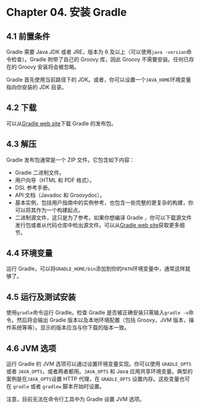 Chapter 04. 安装 Gradle
===================

## 4.1 前置条件

Gradle 需要 Java JDK 或者 JRE，版本为 6 及以上（可以使用`java -version`命令检查）。Gradle 附带了自己的 Groovy 库，因此 Groovy 不需要安装。任何已存在的 Groovy 安装将会被忽略。

Gradle 首先使用当前路径下的 JDK。或者，你可以设置一个`JAVA_HOME`环境变量指向你安装的 JDK 目录。

## 4.2 下载

可以从[Gradle web site][1]下载 Gradle 的发布包。

## 4.3 解压

Gradle 发布包通常是一个 ZIP 文件。它包含如下内容：

* Gradle 二进制文件。
* 用户向导（HTML 和 PDF 格式）。
* DSL 参考手册。
* API 文档（Javadoc 和 Groovydoc）。
* 基本实例，包括用户指南中的实例参考，也包含一些完整的更复杂的构建，你可以将其作为一个构建起点。
* 二进制源文件，这只是为了参考。如果你想编译 Gradle ，你可以下载源文件发行包或者从代码仓库中检出源文件。可以从[Gradle web site][1]获取更多细节。

## 4.4 环境变量

运行 Gradle，可以将`GRADLE_HOME/bin`添加到你的`PATH`环境变量中，通常这样就够了。

## 4.5 运行及测试安装

使用`gradle`命令运行 Gradle。检查 Gradle 是否被正确安装只需输入`gradle -v`命令。然后将会输出 Gradle 版本以及本地环境配置（包括 Groovy，JVM 版本，操作系统等等）。显示的版本应当与你下载的版本一致。

## 4.6 JVM 选项

运行 Gradle 的 JVM 选项可以通过设置环境变量实现。你可以使用 `GRADLE_OPTS` 或者 `JAVA_OPTS`，或者两者都用。`JAVA_OPTS` 和 Java 应用共享环境变量。典型的案例是在`JAVA_OPTS`设置 HTTP 代理，在 `GRADLE_OPTS` 设置内存。这些变量也可在 `gradle` 或者 `gradlew` 脚本开始时设置。

注意，目前无法在命令行工具中为 Gradle 设置 JVM 选项。

[1]: http://www.gradle.org/downloads
